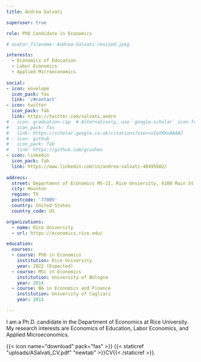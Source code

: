 ```yaml
---
title: Andrea Salvati

superuser: true

role: PhD Candidate in Economics

# avatar_filename: Andrea-Salvati-resized.jpeg

interests:
  - Economics of Education
  - Labor Economics
  - Applied Microeconomics
  
social:
- icon: envelope
  icon_pack: fas
  link: '/#contact'
- icon: twitter
  icon_pack: fab
  link: https://twitter.com/salvati_andre
# - icon: graduation-cap  # Alternatively, use `google-scholar` icon from `ai` icon pack
#   icon_pack: fas
#   link: https://scholar.google.co.uk/citations?user=sIwtMXoAAAAJ
# - icon: github
#   icon_pack: fab
#   link: https://github.com/gcushen
- icon: linkedin
  icon_pack: fab
  link: https://www.linkedin.com/in/andrea-salvati-48495b82/
  
address:
  street: Department of Economics MS-22, Rice Unviersity, 6100 Main St
  city: Houston
  region: TX
  postcode: '77005'
  country: United States
  country_code: US

organizations:
  - name: Rice University
  - url: https://economics.rice.edu/

education:
  courses:
  - course: PhD in Economics
    institution: Rice University
    year: 2022 (Expected)
  - course: MSc in Economics
    institution: University of Bologna
    year: 2014
  - course: BA in Economics and Finance
    institution: University of Cagliari
    year: 2011

---
```


I am a Ph.D. candidate in the Department of Economics at Rice University. My research interests are Economics of Education, Labor Economics, and Applied Microeconomics.

{{< icon name="download" pack="fas" >}} {{< staticref "uploads/ASalvati_CV.pdf" "newtab" >}}CV{{< /staticref >}}.
